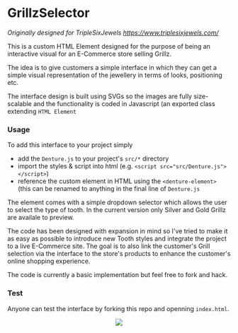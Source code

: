 # GrillzSelector

*Originally designed for TripleSixJewels https://www.triplesixjewels.com/*

This is a custom HTML Element designed for the purpose of being an interactive visual for an E-Commerce store selling Grillz. 

The idea is to give customers a simple interface in which they can get a simple visual representation of the jewellery in terms of looks, positioning etc.

The interface design is built using SVGs so the images are fully size-scalable and the functionality is coded in Javascript (an exported class extending `HTML Element`

### Usage
To add this interface to your project simply 
- add the `Denture.js` to your project's `src/*` directory
- import the styles & script into html (e.g. `<script src="src/Denture.js"></script>`)
- reference the custom element in HTML using the `<denture-element>` (this can be renamed to anything in the final line of `Denture.js`

The element comes with a simple dropdown selector which allows the user to select the type of tooth. In the current version only Silver and Gold Grillz are availale to preview. 

The code has been designed with expansion in mind so I've tried to make it as easy as possible to introduce new Tooth styles and integrate the project to a live E-Commerce site. The goal is to also link the customer's Grill selection via the interface to the store's products to enhance the customer's online shopping experience.

The code is currently a basic implementation but feel free to fork and hack.

### Test
Anyone can test the interface by forking this repo and openning `index.html`. 

<p align="center">
  <img src="https://user-images.githubusercontent.com/55638411/228952236-f7acfd6d-b20c-4a4a-87dc-3c8a681333ea.png" />
</p>








